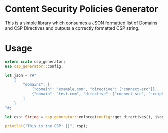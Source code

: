 # Content Security Policies Generator

This is a simple library which consumes a JSON formatted list of Domains and CSP Directives and outputs a correctly formatted CSP string.

# Usage

```rust
extern crate csp_generator;
use csp_generator::config;

let json = r#"
    {
        "domains": [
            {"domain": "example.com", "directive": ["connect-src"]},
            {"domain": "test.com", "directive": ["connect-src", "script-src"]}
        ]
    }
"#;

let csp: String = csp_generator::enforce(config::get_directives(), json);

println!("This is the CSP: {}", csp);
```